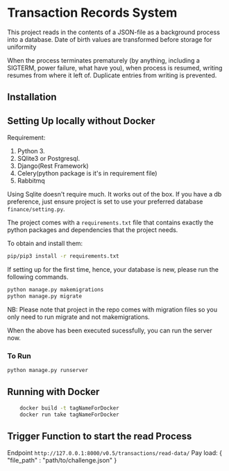 # Transaction Records System

This project reads in the contents of a JSON-file as a background process into a database. 
Date of birth values are transformed before storage for uniformity

When the process terminates prematurely (by anything, including a SIGTERM, power failure, what have you),  when process is resumed, writing resumes from where it left of. Duplicate entries from writing is prevented.


## Installation

## Setting Up locally without Docker

Requirement:
1. Python 3.
2. SQlite3 or Postgresql.
3. Django(Rest Framework)
4. Celery(python package is it's in requirement file)
5. Rabbitmq

Using Sqlite doesn't require much. It works out of the box. If you have a db preference, just ensure project is set to use your preferred database `finance/setting.py`. 


The project comes with a `requirements.txt` file that contains exactly the python packages and dependencies that the project needs.

To obtain and install them:

```bash
pip/pip3 install -r requirements.txt
```

If setting up for the first time, hence, your database is new, please run the following commands.


```bash
python manage.py makemigrations
python manage.py migrate
```
NB: Please note that project in the repo comes with migration files so you only need to run migrate and not makemigrations.  


When the above has been executed sucessfully, you can run the server now. 

### To Run

```bash
python manage.py runserver 
```

## Running with Docker
```bash
    docker build -t tagNameForDocker
    docker run take tagNameForDocker
```


## Trigger Function to start the read Process
Endpoint `http://127.0.0.1:8000/v0.5/transactions/read-data/`
Pay load:
{
    "file_path" : "path/to/challenge.json" 
}